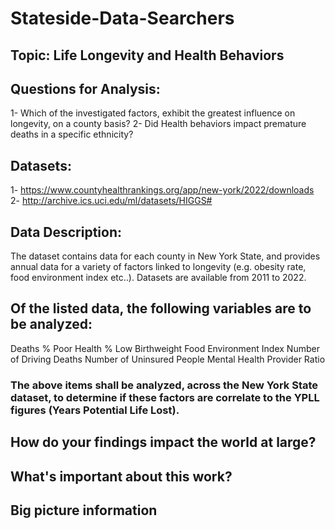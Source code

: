 # Stateside-Data-Searchers

## Topic: Life Longevity and Health Behaviors

## Questions for Analysis: 
1- Which of the investigated factors, exhibit the greatest influence on longevity, on a county basis?
2- Did Health behaviors impact premature deaths in a specific ethnicity?

## Datasets:
1- https://www.countyhealthrankings.org/app/new-york/2022/downloads
2- http://archive.ics.uci.edu/ml/datasets/HIGGS#

## Data Description:
The dataset contains data for each county in New York State, and provides annual data for a variety of factors linked to longevity (e.g. obesity rate, food environment index etc..). Datasets are available from 2011 to 2022.

## Of the listed data, the following variables are to be analyzed:

Deaths
% Poor Health
% Low Birthweight
Food Environment Index
Number of Driving Deaths
Number of Uninsured People
Mental Health Provider Ratio

### The above items shall be analyzed, across the New York State dataset, to determine if these factors are correlate to the YPLL figures (Years Potential Life Lost).

## How do your findings impact the world at large?



## What's important about this work?



## Big picture information
